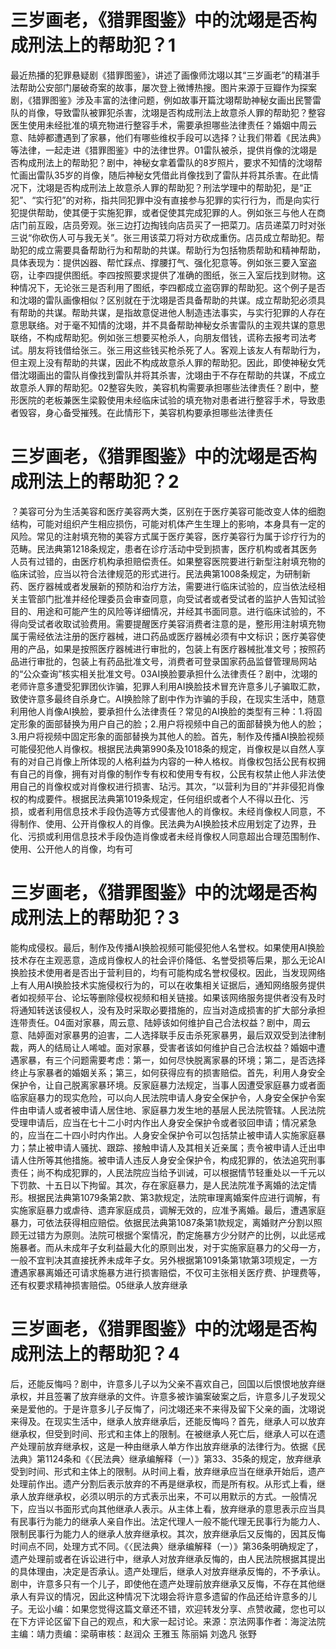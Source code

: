 # 三岁画老，《猎罪图鉴》中的沈翊是否构成刑法上的帮助犯？1

最近热播的犯罪悬疑剧《猎罪图鉴》，讲述了画像师沈翊以其“三岁画老”的精湛手法帮助公安部门屡破奇案的故事，屡次登上微博热搜。图片来源于豆瓣作为探案剧，《猎罪图鉴》涉及丰富的法律问题，例如故事开篇沈翊帮助神秘女画出民警雷队的肖像，导致雷队被罪犯杀害，沈翊是否构成刑法上故意杀人罪的帮助犯？整容医生使用未经批准的填充物进行整容手术，需要承担哪些法律责任？婚姻中周云意、陆婷都遭遇到了家暴，他们有哪些维权手段可以选择？让我们带着《民法典》等法律，一起走进《猎罪图鉴》中的法律世界。01雷队被杀，提供肖像的沈翊是否构成刑法上的帮助犯？剧中，神秘女拿着雷队的8岁照片，要求不知情的沈翊帮忙画出雷队35岁的肖像，随后神秘女凭借此肖像找到了雷队并将其杀害。在此情况下，沈翊是否构成刑法上故意杀人罪的帮助犯？刑法学理中的帮助犯，是“正犯”、“实行犯”的对称，指共同犯罪中没有直接参与犯罪的实行行为，而是向实行犯提供帮助，使其便于实施犯罪，或者促使其完成犯罪的人。例如张三与他人在商店门前互殴，店员旁观。张三边打边掏钱向店员买了一把菜刀。店员递菜刀时对张三说“你砍伤人可与我无关”。张三用该菜刀将对方砍成重伤。店员成立帮助犯。帮助犯的成立需要具备帮助行为和帮助的共谋。帮助行为包括物质帮助和精神帮助，具体表现为：提供凶器、帮忙踩点、撑腰打气、强化犯意等。例如张三要入室盗窃，让李四提供图纸。李四按照要求提供了准确的图纸，张三入室后找到财物。这种情况下，无论张三是否利用了图纸，李四都成立盗窃罪的帮助犯。这个例子是否和沈翊的雷队画像相似？区别就在于沈翊是否具备帮助的共谋。成立帮助犯必须具有帮助的共谋。帮助共谋，是指故意促进他人制造违法事实，与实行犯罪的人存在意思联络。对于毫不知情的沈翊，并不具备帮助神秘女杀害雷队的主观共谋的意思联络，不构成帮助犯。例如张三想要买枪杀人，向朋友借钱，谎称去报考司法考试。朋友将钱借给张三。张三用这些钱买枪杀死了人。客观上该友人有帮助行为，但主观上没有帮助的共谋，因此不构成故意杀人罪的帮助犯。因此，即使神秘女凭借沈翊画出的雷队肖像找到雷队并将其杀害，沈翊由于不存在帮助的共谋，不成立故意杀人罪的帮助犯。02整容失败，美容机构需要承担哪些法律责任？剧中，整形医院的老板兼医生梁毅使用未经临床试验的填充物对患者进行整容手术，导致患者毁容，身心备受摧残。在此情形下，美容机构要承担哪些法律责任

# 三岁画老，《猎罪图鉴》中的沈翊是否构成刑法上的帮助犯？2

？美容可分为生活美容和医疗美容两大类，区别在于医疗美容可能改变人体的细胞结构，可能对组织产生相应损伤，可能对机体产生生理上的影响，本身具有一定的风险。常见的注射填充物的美容方式属于医疗美容，医疗美容行为属于诊疗行为的范畴。民法典第1218条规定，患者在诊疗活动中受到损害，医疗机构或者其医务人员有过错的，由医疗机构承担赔偿责任。如果整容医院要进行新型注射填充物的临床试验，应当以符合法律规范的形式进行。民法典第1008条规定，为研制新药、医疗器械或者发展新的预防和治疗方法，需要进行临床试验的，应当依法经相关主管部门批准并经伦理委员会审查同意，向受试者或者受试者的监护人告知试验目的、用途和可能产生的风险等详细情况，并经其书面同意。进行临床试验的，不得向受试者收取试验费用。需要提醒医疗美容消费者注意的是，整形用注射填充物属于需经依法注册的医疗器械，进口药品或医疗器械必须有中文标识；医疗美容使用的产品，如果是按照医疗器械进行审批的，包装上有医疗器械批准文号；按照药品进行审批的，包装上有药品批准文号，消费者可登录国家药品监督管理局网站的“公众查询”核实相关批准文号。03AI换脸要承担什么法律责任？剧中，沈翊的老师许意多遭受犯罪团伙诈骗，犯罪人利用AI换脸技术冒充许意多儿子骗取汇款，致使许意多最终自杀身亡。AI换脸除了剧中作为诈骗的手段，在现实生活中，随意利用他人肖像AI换脸，要承担什么法律责任？常见的AI换脸的类型有三种：1.将固定形象的面部替换为用户自己的脸；2.用户将视频中自己的面部替换为他人的脸；3.用户将视频中固定形象的面部替换为其他人的脸。首先，制作及传播AI换脸视频可能侵犯他人肖像权。根据民法典第990条及1018条的规定，肖像权是以自然人享有的对自己肖像上所体现的人格利益为内容的一种人格权。肖像权包括公民有权拥有自己的肖像，拥有对肖像的制作专有权和使用专有权，公民有权禁止他人非法使用自己的肖像权或对肖像权进行损害、玷污。其次，“以营利为目的”并非侵犯肖像权的构成要件。根据民法典第1019条规定，任何组织或者个人不得以丑化、污损，或者利用信息技术手段伪造等方式侵害他人的肖像权。未经肖像权人同意，不得制作、使用、公开肖像权人的肖像。民法典为AI换脸技术应用划定了边界，丑化、污损或利用信息技术手段伪造肖像或者未经肖像权人同意超出合理范围制作、使用、公开他人的肖像，均有可

# 三岁画老，《猎罪图鉴》中的沈翊是否构成刑法上的帮助犯？3

能构成侵权。最后，制作及传播AI换脸视频可能侵犯他人名誉权。如果使用AI换脸技术存在主观恶意，造成肖像权人的社会评价降低、名誉受损等后果，那么无论AI换脸技术使用者是否出于营利目的，均有可能构成名誉权侵权。因此，当发现网络上有人用AI换脸技术实施侵权行为的，可以在收集相关证据后，通知网络服务提供者如视频平台、论坛等删除侵权视频和相关链接。如果该网络服务提供者没有及时将通知转送该侵权人，没有及时采取必要措施的，应当对造成损害的扩大部分承担连带责任。04面对家暴，周云意、陆婷该如何维护自己合法权益？剧中，周云意、陆婷面对家暴男的迫害，二人选择联手反击杀死家暴男，最后双双受到法律制裁，两人的结局让人唏嘘。面对家暴，受害者该如何维护自己合法权益？婚姻中遭遇家暴，有三个问题需要考虑：第一，如何尽快脱离家暴的环境；第二，是否选择终止与家暴者的婚姻关系；第三，如何获得应有的损害赔偿。首先，利用人身安全保护令，让自己脱离家暴环境。反家庭暴力法规定，当事人因遭受家庭暴力或者面临家庭暴力的现实危险，可以向人民法院申请人身安全保护令，人身安全保护令案件由申请人或者被申请人居住地、家庭暴力发生地的基层人民法院管辖。人民法院受理申请后，应当在七十二小时内作出人身安全保护令或者驳回申请；情况紧急的，应当在二十四小时内作出。人身安全保护令可以包括禁止被申请人实施家庭暴力；禁止被申请人骚扰、跟踪、接触申请人及其相关近亲属；责令被申请人迁出申请人住所等其他措施。被申请人违反人身安全保护令，构成犯罪的，依法追究刑事责任；尚不构成犯罪的，人民法院应当给予训诫，可以根据情节轻重处以一千元以下罚款、十五日以下拘留。其次，存在家庭暴力，是人民法院准予离婚的法定情形。根据民法典第1079条第2款、第3款规定，法院审理离婚案件应进行调解，有实施家庭暴力或虐待、遗弃家庭成员，调解无效的，应准予离婚。最后，遭遇家庭暴力，可依法获得相应赔偿。依据民法典第1087条第1款规定，离婚财产分割以照顾无过错方为原则。法院可根据个案情况，酌定施暴方少分财产的比例，以此惩戒施暴者。而从未成年子女利益最大化的原则出发，对于实施家庭暴力的父母一方，一般不宜判决其直接抚养未成年子女。另外根据第1091条第1款第3项规定，一方遭遇家暴离婚还可请求施暴方进行损害赔偿，不仅可主张相关医疗费、护理费等，还有权要求精神损害赔偿。05继承人放弃继承

# 三岁画老，《猎罪图鉴》中的沈翊是否构成刑法上的帮助犯？4

后，还能反悔吗？剧中，许意多儿子以为父亲不喜欢自己，回国以后恨恨地放弃继承权，并且签署了放弃继承的文件。许意多被诈骗案破案之后，许意多儿子发现父亲是爱他的。于是许意多儿子反悔了，问沈翊还来不来得及留下父亲的画，沈翊说来得及。在现实生活中，继承人放弃继承后，还能反悔吗？首先，继承人可以放弃继承权，但受到时间、形式和主体上的限制。在被继承人死亡后，继承人可以在遗产处理前放弃继承权，这是一种由继承人单方作出放弃继承的法律行为。依据《民法典》第1124条和《〈民法典〉继承编解释（一）》第33、35条的规定，放弃继承受到时间、形式和主体上的限制。从时间上看，放弃继承应当在继承开始后，遗产处理前作出。遗产分割后表示放弃的不再是继承权，而是所有权。从形式上看，继承人放弃继承权，必须以明示的方式表示出来，不可以用默示的方式。一般情况下，应当以书面形式向其他继承人表示。从主体上看，放弃继承的意思表示应当具有民事行为能力的继承人亲自作出。法定代理人一般不能代理无民事行为能力人、限制民事行为能力人的继承人放弃继承权。其次，放弃继承后又反悔的，因其反悔时间点不同，处理方式不同。《〈民法典〉继承编解释（一）》第36条明确规定了，遗产处理前或者在诉讼进行中，继承人对放弃继承反悔的，由人民法院根据其提出的具体理由，决定是否承认。遗产处理后，继承人对放弃继承反悔的，不予承认。剧中，许意多只有一个儿子，即使他在遗产处理前放弃继承又反悔，不存在其他继承人有异议的情况，因此这种情况下沈翊会将许意多遗留的作品还给许意多的儿子。无讼小编：如果您觉得这篇文章还不错，欢迎转发分享、点赞收藏，您也可以在下方评论区留下自己的观点，和大家一起讨论。来源：京法网事作者：海淀法院主编：靖力责编：梁萌审核：赵润众 王雅玉 陈丽娟 刘逸凡 张野

